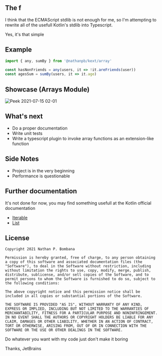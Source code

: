 ## The f

I think that the ECMAScript stdlib is not enough for me, so I'm attempting to rewrite all of the usefull Kotlin's stdlib into Typescript.

Yes, it's that simple

## Example

```ts
import { any, sumBy } from '@nathanpb/kext/array'

const hasNonFriends = any(users, it => !it.areFriends(user))
const agesSum = sumBy(users, it => it.age)
```

## Showcase (Arrays Module)
![Peek 2021-07-15 02-01](https://user-images.githubusercontent.com/18128642/125735663-852d960b-d082-4bde-8f3c-c7ac6e89b56f.gif)

## What's next

- Do a proper documentation
- Write unit tests
- Write a typescript plugin to invoke array functions as an extension-like function

## Side Notes

- Project is in the very beginning
- Performance is questionable

## Further documentation

It's not done for now, you may find something usefull at the Kotlin official documentation

- [Iterable](https://kotlinlang.org/api/latest/jvm/stdlib/kotlin.collections/-iterable/)
- [List](https://kotlinlang.org/api/latest/jvm/stdlib/kotlin.collections/-list/)

## License

```
Copyright 2021 Nathan P. Bombana

Permission is hereby granted, free of charge, to any person obtaining a copy of this software and associated documentation files (the "Software"), to deal in the Software without restriction, including without limitation the rights to use, copy, modify, merge, publish, distribute, sublicense, and/or sell copies of the Software, and to permit persons to whom the Software is furnished to do so, subject to the following conditions:

The above copyright notice and this permission notice shall be included in all copies or substantial portions of the Software.

THE SOFTWARE IS PROVIDED "AS IS", WITHOUT WARRANTY OF ANY KIND, EXPRESS OR IMPLIED, INCLUDING BUT NOT LIMITED TO THE WARRANTIES OF MERCHANTABILITY, FITNESS FOR A PARTICULAR PURPOSE AND NONINFRINGEMENT. IN NO EVENT SHALL THE AUTHORS OR COPYRIGHT HOLDERS BE LIABLE FOR ANY CLAIM, DAMAGES OR OTHER LIABILITY, WHETHER IN AN ACTION OF CONTRACT, TORT OR OTHERWISE, ARISING FROM, OUT OF OR IN CONNECTION WITH THE SOFTWARE OR THE USE OR OTHER DEALINGS IN THE SOFTWARE.
```

Do whatever you want with my code just don't make it boring







Thanks, JetBrains
